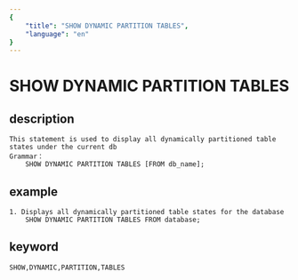 ```yaml
---
{
    "title": "SHOW DYNAMIC PARTITION TABLES",
    "language": "en"
}
---
```


<!-- 
Licensed to the Apache Software Foundation (ASF) under one
or more contributor license agreements.  See the NOTICE file
distributed with this work for additional information
regarding copyright ownership.  The ASF licenses this file
to you under the Apache License, Version 2.0 (the
"License"); you may not use this file except in compliance
with the License.  You may obtain a copy of the License at
   http://www.apache.org/licenses/LICENSE-2.0
 Unless required by applicable law or agreed to in writing,
software distributed under the License is distributed on an
"AS IS" BASIS, WITHOUT WARRANTIES OR CONDITIONS OF ANY
KIND, either express or implied.  See the License for the
specific language governing permissions and limitations
under the License.
-->

 # SHOW DYNAMIC PARTITION TABLES
## description
    This statement is used to display all dynamically partitioned table states under the current db
    Grammar：
        SHOW DYNAMIC PARTITION TABLES [FROM db_name];

 ## example
    1. Displays all dynamically partitioned table states for the database
        SHOW DYNAMIC PARTITION TABLES FROM database;

 ## keyword
    SHOW,DYNAMIC,PARTITION,TABLES
